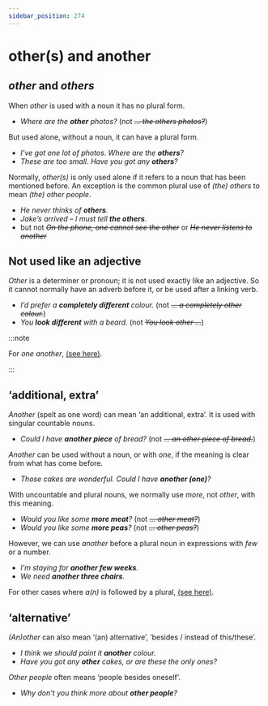 ```yaml
---
sidebar_position: 274
---
```


# other(s) and another

## *other* and *others*

When *other* is used with a noun it has no plural form.

- *Where are the **other** photos?* (not *~~… the others photos?~~*)

But used alone, without a noun, it can have a plural form.

- *I’ve got one lot of photos. Where are the **others**?*
- *These are too small. Have you got any **others**?*

Normally, *other(s)* is only used alone if it refers to a noun that has been mentioned before. An exception is the common plural use of *(the) others* to mean *(the) other people*.

- *He never thinks of **others**.*
- *Jake’s arrived – I must tell **the others**.*
- but not *~~On the phone, one cannot see the other~~* or *~~He never listens to another~~*

## Not used like an adjective

*Other* is a determiner or pronoun; it is not used exactly like an adjective. So it cannot normally have an adverb before it, or be used after a linking verb.

- *I’d prefer a **completely different** colour.* (not *~~… a completely other colour.~~*)
- *You **look different** with a beard.* (not *~~You look other …~~*)

:::note

For *one another*, [(see here)](./../../grammar/pronouns/reciprocal-pronouns-each-other-and-one-another).

:::

## ‘additional, extra’

*Another* (spelt as one word) can mean ‘an additional, extra’. It is used with singular countable nouns.

- *Could I have **another piece** of bread?* (not *~~… an other piece of bread.~~*)

*Another* can be used without a noun, or with *one*, if the meaning is clear from what has come before.

- *Those cakes are wonderful. Could I have **another (one)**?*

With uncountable and plural nouns, we normally use *more*, not *other*, with this meaning.

- *Would you like some **more meat**?* (not *~~… other meat?~~*)
- *Would you like some **more peas**?* (not *~~… other peas?~~*)

However, we can use *another* before a plural noun in expressions with *few* or a number.

- *I’m staying for **another few weeks**.*
- *We need **another three chairs**.*

For other cases where *a(n)* is followed by a plural, [(see here)](./../../grammar/nouns-and-noun-phrases-agreement/mixed-singular-and-plural-other-structures#another-aan--adjective).

## ‘alternative’

*(An)other* can also mean ‘(an) alternative’, ‘besides / instead of this/these’.

- *I think we should paint it **another** colour.*
- *Have you got any **other** cakes, or are these the only ones?*

*Other people* often means ‘people besides oneself’.

- *Why don’t you think more about **other people**?*
